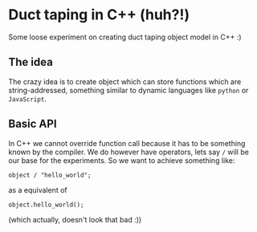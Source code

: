 # Duct taping in C++ (huh?!)

Some loose experiment on creating duct taping object model in C++ :)

## The idea

The crazy idea is to create object which can store functions which are string-addressed, something similar to dynamic languages like `python` or `JavaScript`.

## Basic API

In C++ we cannot override function call because it has to be something known by the compiler. We do however have operators, lets say `/` will be our base for the experiments. So we want to achieve something like:

```
object / "hello_world";
```

as a equivalent of

```
object.hello_world();
```

(which actually, doesn't look that bad :))
